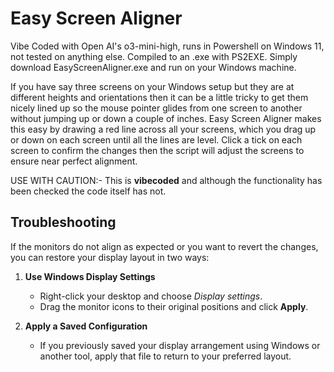 # Easy Screen Aligner
Vibe Coded with Open AI's o3-mini-high, runs in Powershell on Windows 11, not tested on anything else.
Compiled to an .exe with PS2EXE. Simply download EasyScreenAligner.exe and run on your Windows machine.

If you have say three screens on your Windows setup but they are at different heights and orientations then it can be a little tricky to get them nicely lined up so the mouse pointer glides from one screen to another without jumping up or down a couple of inches.  Easy Screen Aligner makes this easy by drawing a red line across all your screens, which you drag up or down on each screen until all the lines are level. Click a tick on each screen to confirm the changes then the script will adjust the screens to ensure near perfect alignment.

USE WITH CAUTION:- This is **vibecoded** and although the functionality has been checked the code itself has not.

## Troubleshooting

If the monitors do not align as expected or you want to revert the changes, you can restore your display layout in two ways:

1. **Use Windows Display Settings**
   - Right-click your desktop and choose *Display settings*.
   - Drag the monitor icons to their original positions and click **Apply**.

2. **Apply a Saved Configuration**
   - If you previously saved your display arrangement using Windows or another tool, apply that file to return to your preferred layout.

